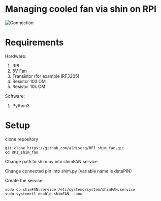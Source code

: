 # Managing cooled fan via shin on RPI
![Connection](https://github.com/aldiserg/RPI_shim_fan/blob/main/connections.png?raw=true)

# Requirements
Hardware:
  1. RPI
  2. 5V Fan
  3. Transistor (for example IRF3205)
  4. Resistor 100 OM
  5. Resistor 10k OM

Software:
  1. Python3


# Setup
clone repository
```
git clone https://github.com/aldiserg/RPI_shim_fan.git
cd RPI_shim_fan
```

Change path to shim.py into shimFAN.service

Change connected pin into shim.py (variable name is dataPIN)

Create the service
```
sudo cp shimFAN.service /etc/systemd/system/shimFAN.service
sudo systemctl enable shimFAN --now
```

